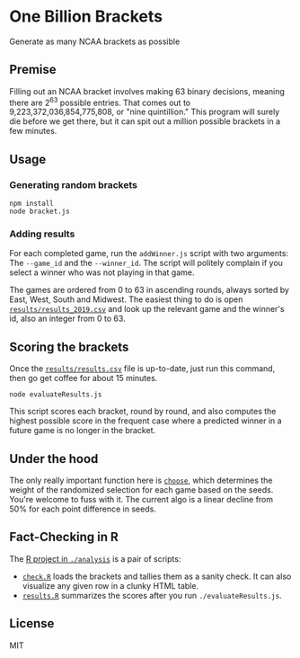 # One Billion Brackets

Generate as many NCAA brackets as possible

## Premise

Filling out an NCAA bracket involves making 63 binary decisions, meaning there are 2<sup>63</sup> possible entries. That comes out to 9,223,372,036,854,775,808, or "nine quintillion." This program will surely die before we get there, but it can spit out a million possible brackets in a few minutes.

## Usage

### Generating random brackets

	npm install
	node bracket.js

### Adding results

For each completed game, run the `addWinner.js` script with two arguments: The `--game_id` and the `--winner_id`. The script will politely complain if you select a winner who was not playing in that game.

The games are ordered from 0 to 63 in ascending rounds, always sorted by East, West, South and Midwest. The easiest thing to do is open [`results/results_2019.csv`](results/results.csv) and look up the relevant game and the winner's id, also an integer from 0 to 63.

## Scoring the brackets

Once the [`results/results.csv`](results/results.csv) file is up-to-date, just run this command, then go get coffee for about 15 minutes.

	node evaluateResults.js

This script scores each bracket, round by round, and also computes the highest possible score in the frequent case where a predicted winner in a future game is no longer in the bracket.

## Under the hood

The only really important function here is [`choose`](https://github.com/TimeMagazine/billion-brackets/blob/master/bracket.js#L31), which determines the weight of the randomized selection for each game based on the seeds. You're welcome to fuss with it. The current algo is a linear decline from 50% for each point difference in seeds. 

## Fact-Checking in R

The [R project in `./analysis`](analysis) is a pair of scripts:
+ [`check.R`](analysis/check.R) loads the brackets and tallies them as a sanity check. It can also visualize any given row in a clunky HTML table.
+ [`results.R`](analysis/results.R) summarizes the scores after you run `./evaluateResults.js`.

## License
MIT


